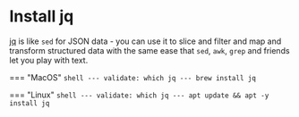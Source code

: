 # Install jq

[jq](https://stedolan.github.io/jq/) is like `sed` for JSON data - you can use it to slice and filter and map and transform structured data with the same ease that `sed`, `awk`, `grep` and friends let you play with text.

=== "MacOS"
    <!-- TODO: Add homebrew tab -->
    ```shell
    ---
    validate: which jq
    ---
    brew install jq
    ```

=== "Linux"
    ```shell
    ---
    validate: which jq
    ---
    apt update && apt -y install jq
    ```
